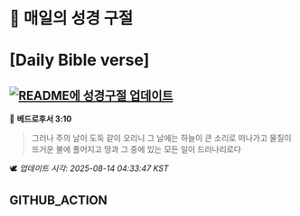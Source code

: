 # 🙏 매일의 성경 구절
# [Daily Bible verse]
## [![README에 성경구절 업데이트](https://github.com/DONGSUKA/first_test/actions/workflows/update-readme-bible.yml/badge.svg)](https://github.com/DONGSUKA/first_test/actions/workflows/update-readme-bible.yml)
<!-- START_BIBLE_VERSE -->
📖 **베드로후서 3:10**
> 그러나 주의 날이 도둑 같이 오리니 그 날에는 하늘이 큰 소리로 떠나가고 물질이 뜨거운 불에 풀어지고 땅과 그 중에 있는 모든 일이 드러나리로다

🕊️ _업데이트 시각: 2025-08-14 04:33:47 KST_
  <!-- END_BIBLE_VERSE -->
## GITHUB_ACTION
